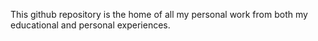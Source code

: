 This github repository is the home of all my personal work from both my 
educational and personal experiences.
